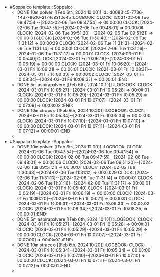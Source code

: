 - #Soppalco
  template:: Soppalco
	- DONE 10m polveri [[Feb 6th, 2024 10:00]]
	  id:: d00831c5-7736-44d7-9e30-2174e83f2e4b
	  :LOGBOOK:
	  CLOCK: [2024-02-06 Tue 09:47:54]--[2024-02-06 Tue 09:47:54] =>  00:00:00
	  CLOCK: [2024-02-06 Tue 09:47:55]--[2024-02-06 Tue 09:48:01] =>  00:00:06
	  CLOCK: [2024-02-06 Tue 09:51:20]--[2024-02-06 Tue 09:51:21] =>  00:00:01
	  CLOCK: [2024-02-06 Tue 11:30:43]--[2024-02-06 Tue 11:31:12] =>  00:00:29
	  CLOCK: [2024-02-06 Tue 11:31:13]--[2024-02-06 Tue 11:31:14] =>  00:00:01
	  CLOCK: [2024-02-06 Tue 11:31:16]--[2024-02-06 Tue 11:31:17] =>  00:00:01
	  CLOCK: [2024-03-01 Fri 10:05:40]
	  CLOCK: [2024-03-01 Fri 10:06:19]--[2024-03-01 Fri 10:06:19] =>  00:00:00
	  CLOCK: [2024-03-01 Fri 10:06:20]--[2024-03-01 Fri 10:06:21] =>  00:00:01
	  CLOCK: [2024-03-01 Fri 10:08:31]--[2024-03-01 Fri 10:08:33] =>  00:00:02
	  CLOCK: [2024-03-01 Fri 10:08:34]--[2024-03-01 Fri 10:08:35] =>  00:00:01
	  :END:
	- DONE 5m aspirapolvere  [[Feb 6th, 2024 10:10]]
	  :LOGBOOK:
	  CLOCK: [2024-03-01 Fri 10:05:27]--[2024-03-01 Fri 10:05:28] =>  00:00:01
	  CLOCK: [2024-03-01 Fri 10:05:29]--[2024-03-01 Fri 10:05:29] =>  00:00:00
	  CLOCK: [2024-03-01 Fri 10:07:07]--[2024-03-01 Fri 10:07:09] =>  00:00:02
	  :END:
	- DONE 10m straccio  [[Feb 6th, 2024 10:20]]
	  :LOGBOOK:
	  CLOCK: [2024-03-01 Fri 10:05:34]--[2024-03-01 Fri 10:05:34] =>  00:00:00
	  CLOCK: [2024-03-01 Fri 10:07:10]--[2024-03-01 Fri 10:07:10] =>  00:00:00
	  CLOCK: [2024-03-01 Fri 10:07:11]--[2024-03-01 Fri 10:07:12] =>  00:00:01
	  :END:
	-
- #Soppalco
  template:: Soppalco
	- DONE 10m polveri [[Feb 6th, 2024 10:00]]
	  :LOGBOOK:
	  CLOCK: [2024-02-06 Tue 09:47:54]--[2024-02-06 Tue 09:47:54] =>  00:00:00
	  CLOCK: [2024-02-06 Tue 09:47:55]--[2024-02-06 Tue 09:48:01] =>  00:00:06
	  CLOCK: [2024-02-06 Tue 09:51:20]--[2024-02-06 Tue 09:51:21] =>  00:00:01
	  CLOCK: [2024-02-06 Tue 11:30:43]--[2024-02-06 Tue 11:31:12] =>  00:00:29
	  CLOCK: [2024-02-06 Tue 11:31:13]--[2024-02-06 Tue 11:31:14] =>  00:00:01
	  CLOCK: [2024-02-06 Tue 11:31:16]--[2024-02-06 Tue 11:31:17] =>  00:00:01
	  CLOCK: [2024-03-01 Fri 10:05:40]
	  CLOCK: [2024-03-01 Fri 10:06:19]--[2024-03-01 Fri 10:06:19] =>  00:00:00
	  CLOCK: [2024-03-01 Fri 10:06:20]--[2024-03-01 Fri 10:06:21] =>  00:00:01
	  CLOCK: [2024-03-01 Fri 10:08:31]--[2024-03-01 Fri 10:08:33] =>  00:00:02
	  CLOCK: [2024-03-01 Fri 10:08:34]--[2024-03-01 Fri 10:08:35] =>  00:00:01
	  :END:
	- DONE 5m aspirapolvere  [[Feb 6th, 2024 10:10]]
	  :LOGBOOK:
	  CLOCK: [2024-03-01 Fri 10:05:27]--[2024-03-01 Fri 10:05:28] =>  00:00:01
	  CLOCK: [2024-03-01 Fri 10:05:29]--[2024-03-01 Fri 10:05:29] =>  00:00:00
	  CLOCK: [2024-03-01 Fri 10:07:07]--[2024-03-01 Fri 10:07:09] =>  00:00:02
	  :END:
	- DONE 10m straccio  [[Feb 6th, 2024 10:20]]
	  :LOGBOOK:
	  CLOCK: [2024-03-01 Fri 10:05:34]--[2024-03-01 Fri 10:05:34] =>  00:00:00
	  CLOCK: [2024-03-01 Fri 10:07:10]--[2024-03-01 Fri 10:07:10] =>  00:00:00
	  CLOCK: [2024-03-01 Fri 10:07:11]--[2024-03-01 Fri 10:07:12] =>  00:00:01
	  :END:
	-